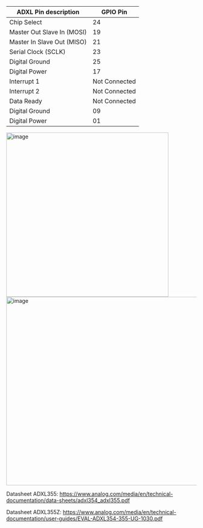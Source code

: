 | ADXL Pin description       | GPIO Pin         |
|-----------                 |------------------|
| Chip Select                | 24 |
| Master Out Slave In (MOSI) | 19   |
| Master In Slave Out (MISO) | 21        |
| Serial Clock (SCLK)        | 23        |
| Digital Ground             | 25 |
| Digital Power              | 17 |
| Interrupt 1                | Not Connected |
| Interrupt 2	               | Not Connected |
| Data Ready                 | Not Connected |
| Digital Ground             |	09 |
| Digital Power              |	01 |

<img width="429" height="433" alt="image" src="https://github.com/user-attachments/assets/ad8cc7d5-1037-4552-b3ed-95a519c955e4" />
<img width="744" height="497" alt="image" src="https://github.com/user-attachments/assets/30948772-9725-485a-a07c-f26d5f5b5180" />

Datasheet ADXL355:
https://www.analog.com/media/en/technical-documentation/data-sheets/adxl354_adxl355.pdf

Datasheet ADXL355Z:
https://www.analog.com/media/en/technical-documentation/user-guides/EVAL-ADXL354-355-UG-1030.pdf
